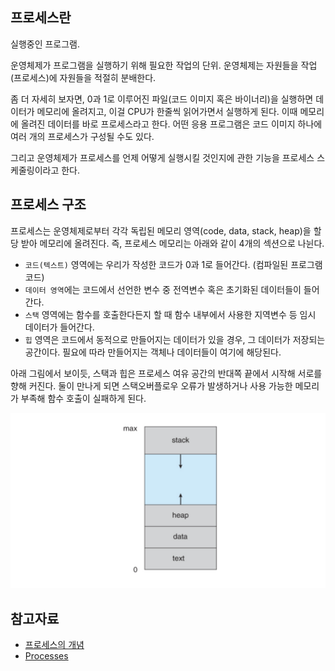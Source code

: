 ## 프로세스란

실행중인 프로그램.

운영체제가 프로그램을 실행하기 위해 필요한 작업의 단위. 운영체제는 자원들을 작업(프로세스)에 자원들을 적절히 분배한다.

좀 더 자세히 보자면, 0과 1로 이루어진 파일(코드 이미지 혹은 바이너리)을 실행하면 데이터가 메모리에 올려지고, 이걸 CPU가 한줄씩 읽어가면서 실행하게 된다. 이때 메모리에 올려진 데이터를 바로 프로세스라고 한다. 어떤 응용 프로그램은 코드 이미지 하나에 여러 개의 프로세스가 구성될 수도 있다.

그리고 운영체제가 프로세스를 언제 어떻게 실행시킬 것인지에 관한 기능을 프로세스 스케줄링이라고 한다.

## 프로세스 구조

프로세스는 운영체제로부터 각각 독립된 메모리 영역(code, data, stack, heap)을 할당 받아 메모리에 올려진다. 즉, 프로세스 메모리는 아래와 같이 4개의 섹션으로 나뉜다.

- `코드(텍스트)` 영역에는 우리가 작성한 코드가 0과 1로 들어간다. (컴파일된 프로그램 코드)
- `데이터 영역`에는 코드에서 선언한 변수 중 전역변수 혹은 초기화된 데이터들이 들어간다.
- `스택` 영역에는 함수를 호출한다든지 할 때 함수 내부에서 사용한 지역변수 등 임시 데이터가 들어간다.
- `힙` 영역은 코드에서 동적으로 만들어지는 데이터가 있을 경우, 그 데이터가 저장되는 공간이다. 필요에 따라 만들어지는 객체나 데이터들이 여기에 해당된다.

아래 그림에서 보이듯, 스택과 힙은 프로세스 여유 공간의 반대쪽 끝에서 시작해 서로를 향해 커진다. 둘이 만나게 되면 스택오버플로우 오류가 발생하거나 사용 가능한 메모리가 부족해 함수 호출이 실패하게 된다.

![Alt text](image.png)

## 참고자료

- [프로세스의 개념](https://pages.cs.wisc.edu/~remzi/OSTEP/Korean/04-cpu-intro.pdf)
- [Processes](https://www.cs.uic.edu/~jbell/CourseNotes/OperatingSystems/3_Processes.html)
